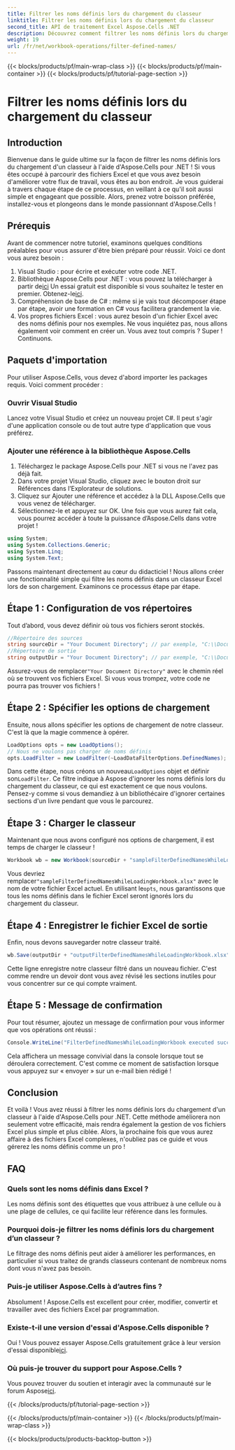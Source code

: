 ```yaml
---
title: Filtrer les noms définis lors du chargement du classeur
linktitle: Filtrer les noms définis lors du chargement du classeur
second_title: API de traitement Excel Aspose.Cells .NET
description: Découvrez comment filtrer les noms définis lors du chargement d'un classeur avec Aspose.Cells pour .NET. Guide étape par étape pour améliorer la gestion d'Excel.
weight: 19
url: /fr/net/workbook-operations/filter-defined-names/
---
```


{{< blocks/products/pf/main-wrap-class >}}
{{< blocks/products/pf/main-container >}}
{{< blocks/products/pf/tutorial-page-section >}}

# Filtrer les noms définis lors du chargement du classeur

## Introduction
Bienvenue dans le guide ultime sur la façon de filtrer les noms définis lors du chargement d'un classeur à l'aide d'Aspose.Cells pour .NET ! Si vous êtes occupé à parcourir des fichiers Excel et que vous avez besoin d'améliorer votre flux de travail, vous êtes au bon endroit. Je vous guiderai à travers chaque étape de ce processus, en veillant à ce qu'il soit aussi simple et engageant que possible. Alors, prenez votre boisson préférée, installez-vous et plongeons dans le monde passionnant d'Aspose.Cells !
## Prérequis
Avant de commencer notre tutoriel, examinons quelques conditions préalables pour vous assurer d'être bien préparé pour réussir. Voici ce dont vous aurez besoin :
1. Visual Studio : pour écrire et exécuter votre code .NET.
2.  Bibliothèque Aspose.Cells pour .NET : vous pouvez la télécharger à partir de[ici](https://releases.aspose.com/cells/net/) Un essai gratuit est disponible si vous souhaitez le tester en premier. Obtenez-le[ici](https://releases.aspose.com/).
3. Compréhension de base de C# : même si je vais tout décomposer étape par étape, avoir une formation en C# vous facilitera grandement la vie.
4. Vos propres fichiers Excel : vous aurez besoin d'un fichier Excel avec des noms définis pour nos exemples. Ne vous inquiétez pas, nous allons également voir comment en créer un.
Vous avez tout compris ? Super ! Continuons.
## Paquets d'importation
Pour utiliser Aspose.Cells, vous devez d'abord importer les packages requis. Voici comment procéder :
### Ouvrir Visual Studio
Lancez votre Visual Studio et créez un nouveau projet C#. Il peut s'agir d'une application console ou de tout autre type d'application que vous préférez.
### Ajouter une référence à la bibliothèque Aspose.Cells
1. Téléchargez le package Aspose.Cells pour .NET si vous ne l'avez pas déjà fait.
2. Dans votre projet Visual Studio, cliquez avec le bouton droit sur Références dans l’Explorateur de solutions.
3. Cliquez sur Ajouter une référence et accédez à la DLL Aspose.Cells que vous venez de télécharger.
4. Sélectionnez-le et appuyez sur OK.
Une fois que vous aurez fait cela, vous pourrez accéder à toute la puissance d’Aspose.Cells dans votre projet !
```csharp
using System;
using System.Collections.Generic;
using System.Linq;
using System.Text;
```
Passons maintenant directement au cœur du didacticiel ! Nous allons créer une fonctionnalité simple qui filtre les noms définis dans un classeur Excel lors de son chargement. Examinons ce processus étape par étape.
## Étape 1 : Configuration de vos répertoires
Tout d’abord, vous devez définir où tous vos fichiers seront stockés.
```csharp
//Répertoire des sources
string sourceDir = "Your Document Directory"; // par exemple, "C:\\Documents\\ExcelFiles\\"
//Répertoire de sortie
string outputDir = "Your Document Directory"; // par exemple, "C:\\Documents\\ExcelFiles\\Output\\"
```
 Assurez-vous de remplacer`"Your Document Directory"` avec le chemin réel où se trouvent vos fichiers Excel. Si vous vous trompez, votre code ne pourra pas trouver vos fichiers !
## Étape 2 : Spécifier les options de chargement
Ensuite, nous allons spécifier les options de chargement de notre classeur. C'est là que la magie commence à opérer.
```csharp
LoadOptions opts = new LoadOptions();
// Nous ne voulons pas charger de noms définis
opts.LoadFilter = new LoadFilter(~LoadDataFilterOptions.DefinedNames);
```
 Dans cette étape, nous créons un nouveau`LoadOptions` objet et définir son`LoadFilter`. Ce filtre indique à Aspose d'ignorer les noms définis lors du chargement du classeur, ce qui est exactement ce que nous voulons. Pensez-y comme si vous demandiez à un bibliothécaire d'ignorer certaines sections d'un livre pendant que vous le parcourez.
## Étape 3 : Charger le classeur
Maintenant que nous avons configuré nos options de chargement, il est temps de charger le classeur !
```csharp
Workbook wb = new Workbook(sourceDir + "sampleFilterDefinedNamesWhileLoadingWorkbook.xlsx", opts);
```
 Vous devriez remplacer`"sampleFilterDefinedNamesWhileLoadingWorkbook.xlsx"` avec le nom de votre fichier Excel actuel. En utilisant le`opts`, nous garantissons que tous les noms définis dans le fichier Excel seront ignorés lors du chargement du classeur.
## Étape 4 : Enregistrer le fichier Excel de sortie
Enfin, nous devons sauvegarder notre classeur traité.
```csharp
wb.Save(outputDir + "outputFilterDefinedNamesWhileLoadingWorkbook.xlsx");
```
Cette ligne enregistre notre classeur filtré dans un nouveau fichier. C'est comme rendre un devoir dont vous avez révisé les sections inutiles pour vous concentrer sur ce qui compte vraiment.
## Étape 5 : Message de confirmation
Pour tout résumer, ajoutez un message de confirmation pour vous informer que vos opérations ont réussi :
```csharp
Console.WriteLine("FilterDefinedNamesWhileLoadingWorkbook executed successfully.");
```
Cela affichera un message convivial dans la console lorsque tout se déroulera correctement. C'est comme ce moment de satisfaction lorsque vous appuyez sur « envoyer » sur un e-mail bien rédigé !
## Conclusion
Et voilà ! Vous avez réussi à filtrer les noms définis lors du chargement d'un classeur à l'aide d'Aspose.Cells pour .NET. Cette méthode améliorera non seulement votre efficacité, mais rendra également la gestion de vos fichiers Excel plus simple et plus ciblée. Alors, la prochaine fois que vous aurez affaire à des fichiers Excel complexes, n'oubliez pas ce guide et vous gérerez les noms définis comme un pro !
## FAQ
### Quels sont les noms définis dans Excel ?  
Les noms définis sont des étiquettes que vous attribuez à une cellule ou à une plage de cellules, ce qui facilite leur référence dans les formules.
### Pourquoi dois-je filtrer les noms définis lors du chargement d’un classeur ?  
Le filtrage des noms définis peut aider à améliorer les performances, en particulier si vous traitez de grands classeurs contenant de nombreux noms dont vous n'avez pas besoin.
### Puis-je utiliser Aspose.Cells à d’autres fins ?  
Absolument ! Aspose.Cells est excellent pour créer, modifier, convertir et travailler avec des fichiers Excel par programmation.
### Existe-t-il une version d'essai d'Aspose.Cells disponible ?  
 Oui ! Vous pouvez essayer Aspose.Cells gratuitement grâce à leur version d'essai disponible[ici](https://releases.aspose.com/).
### Où puis-je trouver du support pour Aspose.Cells ?  
Vous pouvez trouver du soutien et interagir avec la communauté sur le forum Aspose[ici](https://forum.aspose.com/c/cells/9).

{{< /blocks/products/pf/tutorial-page-section >}}

{{< /blocks/products/pf/main-container >}}
{{< /blocks/products/pf/main-wrap-class >}}

{{< blocks/products/products-backtop-button >}}
